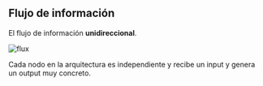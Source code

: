 ## Flujo de información

El flujo de información **unidireccional**.

![flux](media/images/flux-2.png)

Cada nodo en la arquitectura es independiente y recibe un input y genera un output muy concreto.

